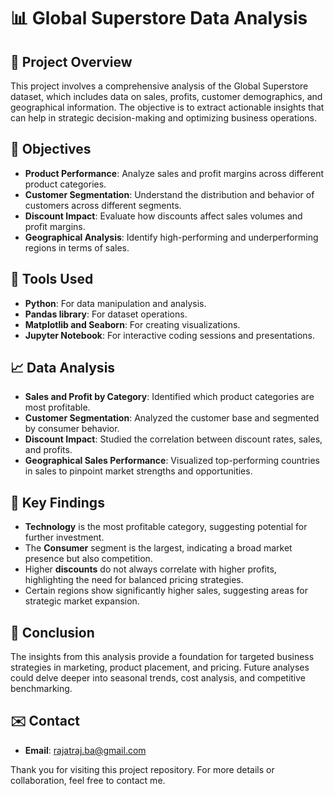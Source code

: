 # 📊 Global Superstore Data Analysis

## 🚀 Project Overview
This project involves a comprehensive analysis of the Global Superstore dataset, which includes data on sales, profits, customer demographics, and geographical information. The objective is to extract actionable insights that can help in strategic decision-making and optimizing business operations.

## 🎯 Objectives
- **Product Performance**: Analyze sales and profit margins across different product categories.
- **Customer Segmentation**: Understand the distribution and behavior of customers across different segments.
- **Discount Impact**: Evaluate how discounts affect sales volumes and profit margins.
- **Geographical Analysis**: Identify high-performing and underperforming regions in terms of sales.

## 🔧 Tools Used
- **Python**: For data manipulation and analysis.
- **Pandas library**: For dataset operations.
- **Matplotlib and Seaborn**: For creating visualizations.
- **Jupyter Notebook**: For interactive coding sessions and presentations.

## 📈 Data Analysis
- **Sales and Profit by Category**: Identified which product categories are most profitable.
- **Customer Segmentation**: Analyzed the customer base and segmented by consumer behavior.
- **Discount Impact**: Studied the correlation between discount rates, sales, and profits.
- **Geographical Sales Performance**: Visualized top-performing countries in sales to pinpoint market strengths and opportunities.

## 🌟 Key Findings
- **Technology** is the most profitable category, suggesting potential for further investment.
- The **Consumer** segment is the largest, indicating a broad market presence but also competition.
- Higher **discounts** do not always correlate with higher profits, highlighting the need for balanced pricing strategies.
- Certain regions show significantly higher sales, suggesting areas for strategic market expansion.

## 📝 Conclusion
The insights from this analysis provide a foundation for targeted business strategies in marketing, product placement, and pricing. Future analyses could delve deeper into seasonal trends, cost analysis, and competitive benchmarking.

## ✉️ Contact
- **Email**: rajatraj.ba@gmail.com

Thank you for visiting this project repository. For more details or collaboration, feel free to contact me.
